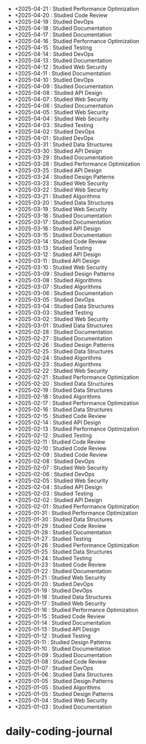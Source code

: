 - +2025-04-21 : Studied Performance Optimization
- +2025-04-20 : Studied Code Review
- +2025-04-19 : Studied DevOps
- +2025-04-18 : Studied Documentation
- +2025-04-17 : Studied Documentation
- +2025-04-16 : Studied Performance Optimization
- +2025-04-15 : Studied Testing
- +2025-04-14 : Studied DevOps
- +2025-04-13 : Studied Documentation
- +2025-04-12 : Studied Web Security
- +2025-04-11 : Studied Documentation
- +2025-04-10 : Studied DevOps
- +2025-04-09 : Studied Documentation
- +2025-04-08 : Studied API Design
- +2025-04-07 : Studied Web Security
- +2025-04-06 : Studied Documentation
- +2025-04-05 : Studied Web Security
- +2025-04-04 : Studied Web Security
- +2025-04-03 : Studied Testing
- +2025-04-02 : Studied DevOps
- +2025-04-01 : Studied DevOps
- +2025-03-31 : Studied Data Structures
- +2025-03-30 : Studied API Design
- +2025-03-29 : Studied Documentation
- +2025-03-28 : Studied Performance Optimization
- +2025-03-25 : Studied API Design
- +2025-03-24 : Studied Design Patterns
- +2025-03-23 : Studied Web Security
- +2025-03-22 : Studied Web Security
- +2025-03-21 : Studied Algorithms
- +2025-03-20 : Studied Data Structures
- +2025-03-19 : Studied Web Security
- +2025-03-18 : Studied Documentation
- +2025-03-17 : Studied Documentation
- +2025-03-16 : Studied API Design
- +2025-03-15 : Studied Documentation
- +2025-03-14 : Studied Code Review
- +2025-03-13 : Studied Testing
- +2025-03-12 : Studied API Design
- +2025-03-11 : Studied API Design
- +2025-03-10 : Studied Web Security
- +2025-03-09 : Studied Design Patterns
- +2025-03-08 : Studied Algorithms
- +2025-03-07 : Studied Algorithms
- +2025-03-06 : Studied Documentation
- +2025-03-05 : Studied DevOps
- +2025-03-04 : Studied Data Structures
- +2025-03-03 : Studied Testing
- +2025-03-02 : Studied Web Security
- +2025-03-01 : Studied Data Structures
- +2025-02-28 : Studied Documentation
- +2025-02-27 : Studied Documentation
- +2025-02-26 : Studied Design Patterns
- +2025-02-25 : Studied Data Structures
- +2025-02-24 : Studied Algorithms
- +2025-02-23 : Studied Algorithms
- +2025-02-22 : Studied Web Security
- +2025-02-21 : Studied Performance Optimization
- +2025-02-20 : Studied Data Structures
- +2025-02-19 : Studied Data Structures
- +2025-02-18 : Studied Algorithms
- +2025-02-17 : Studied Performance Optimization
- +2025-02-16 : Studied Data Structures
- +2025-02-15 : Studied Code Review
- +2025-02-14 : Studied API Design
- +2025-02-13 : Studied Performance Optimization
- +2025-02-12 : Studied Testing
- +2025-02-11 : Studied Code Review
- +2025-02-10 : Studied Code Review
- +2025-02-09 : Studied Code Review
- +2025-02-08 : Studied DevOps
- +2025-02-07 : Studied Web Security
- +2025-02-06 : Studied DevOps
- +2025-02-05 : Studied Web Security
- +2025-02-04 : Studied API Design
- +2025-02-03 : Studied Testing
- +2025-02-02 : Studied API Design
- +2025-02-01 : Studied Performance Optimization
- +2025-01-31 : Studied Performance Optimization
- +2025-01-30 : Studied Data Structures
- +2025-01-29 : Studied Code Review
- +2025-01-28 : Studied Documentation
- +2025-01-27 : Studied Testing
- +2025-01-26 : Studied Performance Optimization
- +2025-01-25 : Studied Data Structures
- +2025-01-24 : Studied Testing
- +2025-01-23 : Studied Code Review
- +2025-01-22 : Studied Documentation
- +2025-01-21 : Studied Web Security
- +2025-01-20 : Studied DevOps
- +2025-01-19 : Studied DevOps
- +2025-01-18 : Studied Data Structures
- +2025-01-17 : Studied Web Security
- +2025-01-16 : Studied Performance Optimization
- +2025-01-15 : Studied Code Review
- +2025-01-14 : Studied Documentation
- +2025-01-13 : Studied API Design
- +2025-01-12 : Studied Testing
- +2025-01-11 : Studied Design Patterns
- +2025-01-10 : Studied Documentation
- +2025-01-09 : Studied Documentation
- +2025-01-08 : Studied Code Review
- +2025-01-07 : Studied DevOps
- +2025-01-06 : Studied Data Structures
- +2025-01-05 : Studied Design Patterns
- +2025-01-05 : Studied Algorithms
- +2025-01-05 : Studied Design Patterns
- +2025-01-04 : Studied Web Security
- +2025-01-03 : Studied Documentation
# daily-coding-journal
